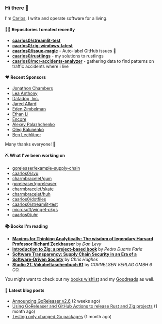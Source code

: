 ### Hi there 👋

I'm [Carlos](https://caarlos0.dev), I write and operate software for a living.

#### 👨‍💻 Repositories I created recently
- **[caarlos0/streamlit-test](https://github.com/caarlos0/streamlit-test)**
- **[caarlos0/zig-windows-latest](https://github.com/caarlos0/zig-windows-latest)**
- **[caarlos0/issue-magic](https://github.com/caarlos0/issue-magic)** - Auto-label GitHub issues 🦀
- **[caarlos0/rustlings](https://github.com/caarlos0/rustlings)** - my solutions to rustlings
- **[caarlos0/mcr-accidents-analyzer](https://github.com/caarlos0/mcr-accidents-analyzer)** - gathering data to find patterns on traffic accidents where i live


#### ❤️ Recent Sponsors
- [Jonathon Chambers](https://github.com/FFCoder)
- [Lea Anthony](https://github.com/leaanthony)
- [Datadog, Inc.](https://github.com/DataDog)
- [Jared Allard](https://github.com/jaredallard)
- [Eden Zimbelman](https://github.com/zimeg)
- [Ethan Li](https://github.com/ethanjli)
- [Encore](https://github.com/encoredev)
- [Alexey Palazhchenko](https://github.com/AlekSi)
- [Oleg Balunenko](https://github.com/obalunenko)
- [Ben Lechlitner](https://github.com/asphaltbuffet)

Many thanks everyone! 🙏

#### ⛏️ What I've been working on

- [goreleaser/example-supply-chain](https://github.com/goreleaser/example-supply-chain)
- [caarlos0/svu](https://github.com/caarlos0/svu)
- [charmbracelet/gum](https://github.com/charmbracelet/gum)
- [goreleaser/goreleaser](https://github.com/goreleaser/goreleaser)
- [charmbracelet/skate](https://github.com/charmbracelet/skate)
- [charmbracelet/huh](https://github.com/charmbracelet/huh)
- [caarlos0/dotfiles](https://github.com/caarlos0/dotfiles)
- [caarlos0/streamlit-test](https://github.com/caarlos0/streamlit-test)
- [microsoft/winget-pkgs](https://github.com/microsoft/winget-pkgs)
- [caarlos0/uhr](https://github.com/caarlos0/uhr)

#### 📚 Books I'm reading
- **[Maxims for Thinking Analytically: The wisdom of legendary Harvard Professor Richard Zeckhauser](https://www.goodreads.com/book/show/58489701-maxims-for-thinking-analytically)** by _Dan Levy_
- **[Introduction to Zig: a project-based book](https://www.goodreads.com/book/show/220362789-introduction-to-zig)** by _Pedro Duarte Faria_
- **[Software Transparency: Supply Chain Security in an Era of a Software-Driven Society](https://www.goodreads.com/book/show/78919033-software-transparency)** by _Chris Hughes_
- **[Studio 21: Vokabeltaschenbuch B1](https://www.goodreads.com/book/show/51094341-studio-21)** by _CORNELSEN VERLAG GMBH 6 CO._

You might want to check out my
[books wishlist](https://www.amazon.com.br/hz/wishlist/ls/EB8P7VS717SV)
and my [Goodreads](https://www.goodreads.com/user/show/51005066-carlos-becker)
as well.

#### 📄 Latest blog posts
- [Announcing GoReleaser v2.6](https://carlosbecker.com/posts/goreleaser-v2.6/) (2 weeks ago)
- [Using GoReleaser and GitHub Actions to release Rust and Zig projects](https://carlosbecker.com/posts/goreleaser-rust-zig/) (1 month ago)
- [Testing only changed Go packages](https://carlosbecker.com/posts/go-test-changed/) (1 month ago)
